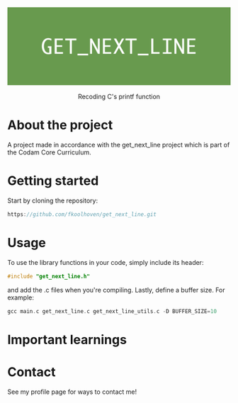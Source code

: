 <div align="center">

  <img src="GET_NEXT_LINE.png" alt="logo" width="1000" height="auto" />
 
 <p>
    Recoding C's printf function
  </p>
  
</div>


# About the project

A project made in accordance with the get_next_line project which is part of the Codam Core Curriculum.

# Getting started

Start by cloning the repository:
```c
https://github.com/fkoolhoven/get_next_line.git
```

# Usage

To use the library functions in your code, simply include its header:
```c
#include "get_next_line.h"
```
and add the .c files when you're compiling. Lastly, define a buffer size. For example:
```c
gcc main.c get_next_line.c get_next_line_utils.c -D BUFFER_SIZE=10
```

# Important learnings


# Contact

See my profile page for ways to contact me!
